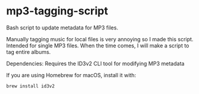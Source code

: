 # mp3-tagging-script
Bash script to update metadata for MP3 files.

Manually tagging music for local files is very annoying so I made this script.
Intended for single MP3 files. When the time comes, I will make a script to tag entire albums.

Dependencies: Requires the ID3v2 CLI tool for modifying MP3 metadata

If you are using Homebrew for macOS, install it with:
```bash
brew install id3v2
```
